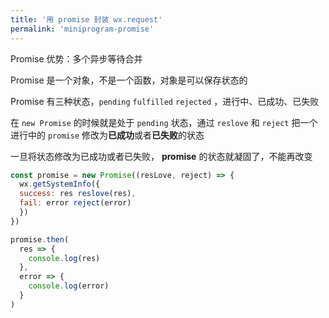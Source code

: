 ```yaml
---
title: '用 promise 封装 wx.request'
permalink: 'miniprogram-promise'
---
```


Promise 优势：多个异步等待合并

Promise 是一个对象，不是一个函数，对象是可以保存状态的

Promise 有三种状态，`pending` `fulfilled` `rejected` ，进行中、已成功、已失败

在 `new Promise` 的时候就是处于 `pending` 状态，通过 `reslove` 和 `reject` 把一个进行中的 `promise` 修改为**已成功**或者**已失败**的状态

一旦将状态修改为已成功或者已失败， **promise** 的状态就凝固了，不能再改变

```js
const promise = new Promise((resLove, reject) => {
  wx.getSystemInfo({
  success: res reslove(res),
  fail: error reject(error)
  })
})

promise.then(
  res => {
    console.log(res)
  },
  error => {
    console.log(error)
  }
)
```
